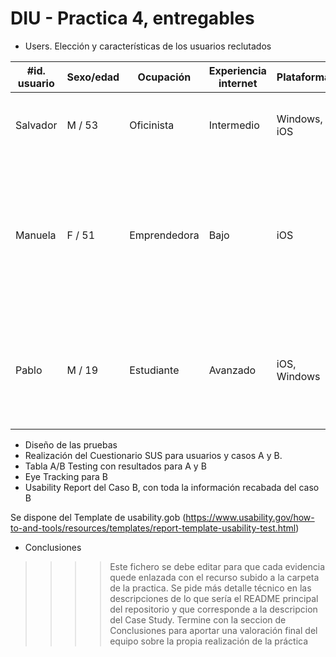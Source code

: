 # DIU - Practica 4, entregables

- Users. Elección y características de los usuarios reclutados

| #id. usuario | Sexo/edad | Ocupación   | Experiencia internet   | Plataforma     | Perfil cubierto                                                                  | TEST | SUS score |
|--------------|-----------|-------------|------------------------|----------------|----------------------------------------------------------------------------------|------|-----------|
| Salvador     | M / 53    | Oficinista  | Intermedio             | Windows, iOS   | Oficinista con cierta experiencia con la tecnología.                             | A    | 75.0        |
| Manuela      | F / 51    | Emprendedora| Bajo                   | iOS            | Emprendedora, dueña de una guardería desde hace más de 25 años. Es un poco negada con la tecnología, nunca le ha gustado mucho. | B    | 60.0      |
| Pablo        | M / 19    | Estudiante  | Avanzado               | iOS, Windows   | Estudiante de psicología al que le gusta mucho el uso de la tecnología para todas sus actividades diarias | B    | 75.0      |

- Diseño de las pruebas
- Realización del Cuestionario SUS para usuarios y casos A y B.
- Tabla A/B Testing con resultados para A y B
- Eye Tracking para B
- Usability Report del Caso B, con toda la información recabada del caso B

Se dispone del Template de usability.gob (https://www.usability.gov/how-to-and-tools/resources/templates/report-template-usability-test.html) 
- Conclusiones

>>>> Este fichero se debe editar para que cada evidencia quede enlazada con el recurso subido a la carpeta de la practica. Se pide más detalle técnico en las descripciones de lo que sería el README principal del repositorio y que corresponde a la descripcion del Case Study.
>>>> Termine con la seccion de Conclusiones para aportar una valoración final del equipo sobre la propia realización de la práctica
